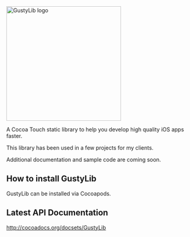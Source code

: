<img src="http://marcelo-schroeder.github.io/GustyLib-logo.png" alt="GustyLib logo" width="300" height="auto">

A Cocoa Touch static library to help you develop high quality iOS apps faster.

This library has been used in a few projects for my clients.

Additional documentation and sample code are coming soon.

## How to install GustyLib ##

GustyLib can be installed via Cocoapods.

## Latest API Documentation ##

http://cocoadocs.org/docsets/GustyLib
